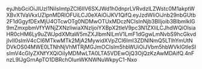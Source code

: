 
eyJhbGciOiJIUzI1NiIsImtpZCI6IlV6SXJWd1h0dnprLVRvdzlLZWstc0M1akptWXBvX1VaVkxUZlpnMDRlOFUiLCJ0eXAiOiJKV1QifQ.eyJzdWIiOiJnb29nbGUtb2F1dGgyfDExMjU4OTcwOTg0NDMwOTUxMDczNCIsInNjb3BlIjoib3BlbmlkIG9mZmxpbmVfYWNjZXNzIiwiaXNzIjoiYXBpX2tleV9pc3N1ZXIiLCJhdWQiOlsiaHR0cHM6Ly9uZWJpdXMtaW5mZXJlbmNlLmV1LmF1dGgwLmNvbS9hcGkvdjIvIl0sImV4cCI6MTkwMTk2MjA2MywidXVpZCI6ImI3ZDNlNmQ5LTlhYmUtNDVkOS04MWE0LTNhNjVhMTRjMGJmOCIsIm5hbWUiOiJVbm5hbWVkIGtleSIsImV4cGlyZXNfYXQiOiIyMDMwLTA0LTA5VDEwOjQ3OjQzKzAwMDAifQ.4nFnzL9IJgGrnApTO1DBRchOIunWKNWNuWkpyC1-Nxo
